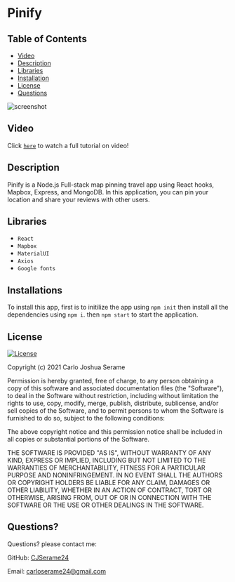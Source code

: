 # Pinify
## Table of Contents

* [Video](#Video) 
* [Description](#Description)
* [Libraries](#Usage) 
* [Installation](#Installation) 
* [License](#license) 
* [Questions](#Questions)



![screenshot](.\assets\Pinify.gif)

## Video
Click [`here`](https://watch.screencastify.com/v/evZGMp6p317TBIuJKaB7) to watch a full tutorial on video!
## Description
Pinify is a Node.js Full-stack map pinning travel app using React hooks, Mapbox, Express, and MongoDB. 
In this application, you can pin your location and share your reviews with other users.

## Libraries
  * `React` 
  * `Mapbox`
  * `MaterialUI`
  * `Axios` 
  * `Google fonts` 


## Installations
To install this app, first is to initilize the app using `npm init` then install all the dependencies using `npm i`. then `npm start` to start the application.



## License

[![License](https://img.shields.io/badge/License-MIT-yellow.svg)](https://opensource.org/licenses/MIT)

Copyright (c) 2021 Carlo Joshua Serame

Permission is hereby granted, free of charge, to any person obtaining a copy of this software and associated documentation files (the "Software"), to deal in the Software without restriction, including without limitation the rights to use, copy, modify, merge, publish, distribute, sublicense, and/or sell copies of the Software, and to permit persons to whom the Software is furnished to do so, subject to the following conditions:

The above copyright notice and this permission notice shall be included in all copies or substantial portions of the Software.

THE SOFTWARE IS PROVIDED "AS IS", WITHOUT WARRANTY OF ANY KIND, EXPRESS OR IMPLIED, INCLUDING BUT NOT LIMITED TO THE WARRANTIES OF MERCHANTABILITY, FITNESS FOR A PARTICULAR PURPOSE AND NONINFRINGEMENT. IN NO EVENT SHALL THE AUTHORS OR COPYRIGHT HOLDERS BE LIABLE FOR ANY CLAIM, DAMAGES OR OTHER LIABILITY, WHETHER IN AN ACTION OF CONTRACT, TORT OR OTHERWISE, ARISING FROM, OUT OF OR IN CONNECTION WITH THE SOFTWARE OR THE USE OR OTHER DEALINGS IN THE SOFTWARE.
  

## Questions?
  Questions? please contact me:
 
  GitHub: [CJSerame24](https://github.com/CJSerame24)
  
  Email: carloserame24@gmail.com